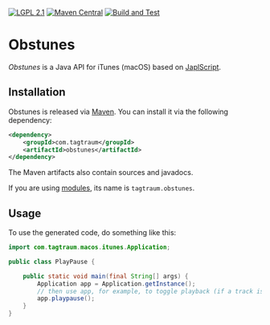 [![LGPL 2.1](https://img.shields.io/badge/License-LGPL_2.1-blue.svg)](https://www.gnu.org/licenses/old-licenses/lgpl-2.1.html)
[![Maven Central](https://maven-badges.herokuapp.com/maven-central/com.tagtraum/obstunes/badge.svg)](https://maven-badges.herokuapp.com/maven-central/com.tagtraum/obstunes)
[![Build and Test](https://github.com/hendriks73/obstunes/workflows/Build%20and%20Test/badge.svg)](https://github.com/hendriks73/obstunes/actions)


# Obstunes

*Obstunes* is a Java API for iTunes (macOS) based on
[JaplScript](https://github.com/hendriks73/japlscript).


## Installation

Obstunes is released via [Maven](https://maven.apache.org).
You can install it via the following dependency:

```xml
<dependency>
    <groupId>com.tagtraum</groupId>
    <artifactId>obstunes</artifactId>
</dependency>
```

The Maven artifacts also contain sources and javadocs. 

If you are using [modules](https://en.wikipedia.org/wiki/Java_Platform_Module_System),
its name is `tagtraum.obstunes`.


## Usage
                           
To use the generated code, do something like this:

```java
import com.tagtraum.macos.itunes.Application;

public class PlayPause {

    public static void main(final String[] args) {
        Application app = Application.getInstance();
        // then use app, for example, to toggle playback (if a track is in the player)
        app.playpause();
    }
}
```
